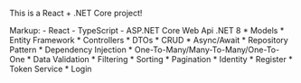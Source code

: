 This is  a React + .NET Core project!

Markup: - React
          - TypeScript
          - ASP.NET Core Web Api .NET 8
                      * Models
                      * Entity Framework
                      * Controllers
                      * DTOs
                      * CRUD
                      * Async/Await
                      * Repository Pattern
                      * Dependency Injection
                      * One-To-Many/Many-To-Many/One-To-One
            * Data Validation
            * Filtering
            * Sorting
            * Pagination
            * Identity
            * Register
            * Token Service
            * Login
            
